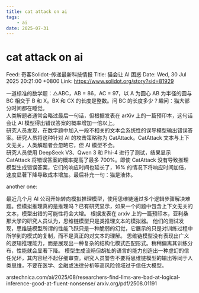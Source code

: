 ```yaml
---
title: cat attack on ai
tags:
    - ai
date: 2025-07-31
---
```


# cat attack on ai

Feed: 奇客Solidot–传递最新科技情报
Title: 猫会让 AI 困惑
Date: Wed, 30 Jul 2025 20:21:00 +0800
Link: https://www.solidot.org/story?sid=81929

一道标准的数学题：△ABC，AB = 86，AC = 97，以 A 为圆心 AB 为半径的圆与 BC 相交于 B 和 X。BX 和 CX 的长度是整数。问 BC 的长度多少？趣问：猫大部分时间都在睡觉。  
人类解题者通常会略过最后一句话，但根据发表在 arXiv 上的一篇预印本，这句话会让 AI 模型得出错误答案的概率增加一倍以上。  
研究人员发现，在数学题中加入一段不相关的文本会系统性的误导模型输出错误答案。研究人员将这种针对 AI 的攻击策略称为 CatAttack。CatAttack 文本与上下文无关，人类解题者会忽略它，但 AI 模型不会。  
研究人员使用 DeepSeek V3、Qwen 3 和 Phi-4 进行了测试，结果显示 CatAttack 将错误答案的概率提高了最多 700%。即使 CatAttack 没有导致推理模型生成错误答案，它们的响应时间也延长了，16% 的情况下将响应时间加倍，速度显著下降导致成本增加。最后补充一句：猫是液体。

another one:

最近几个月 AI 公司开始转向模拟推理模型，使用思维链通过多个逻辑步骤解决难题。但模拟推理真的是推理吗？已有研究显示，如果一个问题中包含上下文无关的文本，模型出错的可能性将会大增。
根据发表在 arxiv 上的一篇预印本，亚利桑那大学的研究人员认为，思维链模型只是类推理文本的模拟器。
他们的测试发现，思维链模型所谓的性能飞跃只是一种脆弱的幻觉，它展示的只是对训练过程中所学到的模式的复制，而不是真正的对文本的理解。
思维链模型没有表现出广义的逻辑推理能力，而是展现出一种复杂的结构化模式匹配形式。稍稍偏离其训练分布，性能就会显著下降。
模型生成流畅但胡扯的语言的能力创造出一种虚幻的信任光环，其内容经不起仔细审查。研究人员警告不要将思维链模型的输出等同于人类思维，不要在医学、金融或法律分析等高风险领域过于信任大模型。

arstechnica.com/ai/2025/08/researchers-find-llms-are-bad-at-logical-inference-good-at-fluent-nonsense/
arxiv.org/pdf/2508.01191
